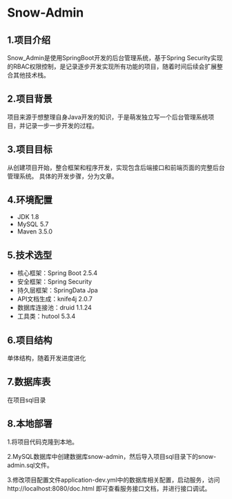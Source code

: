 # Snow-Admin
## 1.项目介绍

Snow_Admin是使用SpringBoot开发的后台管理系统，基于Spring Security实现的RBAC权限控制，是记录逐步开发实现所有功能的项目，随着时间后续会扩展整合其他技术栈。

## 2.项目背景

项目来源于想整理自身Java开发的知识，于是萌发独立写一个后台管理系统项目，并记录一步一步开发的过程。

## 3.项目目标

从创建项目开始，整合框架和程序开发，实现包含后端接口和前端页面的完整后台管理系统。
具体的开发步骤，分为文章。

## 4.环境配置

- JDK 1.8
- MySQL 5.7
- Maven 3.5.0

## 5.技术选型

- 核心框架：Spring Boot 2.5.4
- 安全框架：Spring Security
- 持久层框架：SpringData Jpa
- API文档生成：knife4j 2.0.7
- 数据库连接池：druid 1.1.24
- 工具类：hutool 5.3.4
## 6.项目结构

单体结构，随着开发进度进化

## 7.数据库表
在项目sql目录
## 8.本地部署

1.将项目代码克隆到本地。

2.MySQL数据库中创建数据库snow-admin，然后导入项目sql目录下的snow-admin.sql文件。

3.修改项目配置文件application-dev.yml中的数据库相关配置，启动服务，访问http://localhost:8080/doc.html 即可查看服务接口文档，并进行接口调试。
